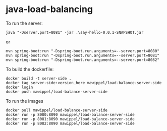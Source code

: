 # java-load-balancing

To run the server:

```
java "-Dserver.port=8081" -jar .\say-hello-0.0.1-SNAPSHOT.jar
```
or
```
mvn spring-boot:run "-Dspring-boot.run.arguments=--server.port=8080"
mvn spring-boot:run "-Dspring-boot.run.arguments=--server.port=8081"
mvn spring-boot:run "-Dspring-boot.run.arguments=--server.port=8082"
```

To build the dockerfile:

```
docker build -t server-side .
docker tag server-side:version_here mawippel/load-balance-server-side
docker login
docker push mawippel/load-balance-server-side
```

To run the images

```
docker pull mawippel/load-balance-server-side
docker run -p 8080:8090 mawippel/load-balance-server-side
docker run -p 8081:8090 mawippel/load-balance-server-side
docker run -p 8082:8090 mawippel/load-balance-server-side
```
